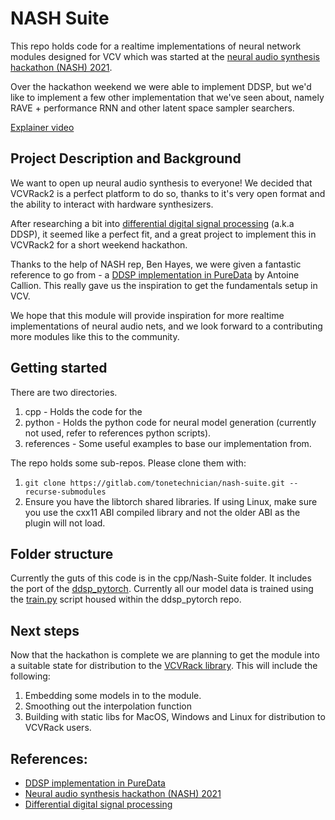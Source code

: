 # NASH Suite 

This repo holds code for a realtime implementations of neural network modules designed for VCV which was started at the [neural audio synthesis hackathon (NASH) 2021](https://signas-qmul.github.io/nash/). 

Over the hackathon weekend we were able to implement DDSP, but we'd like to implement a few other implementation that we've seen about, namely RAVE + performance RNN and other latent space sampler searchers.

[Explainer video](https://youtu.be/xz7XeO1rsUM "DDSP in VCVRack")

## Project Description and Background

We want to open up neural audio synthesis to everyone! We decided that VCVRack2 is a perfect platform to do so, thanks to it's very open format and the ability to interact with hardware synthesizers. 

After researching a bit into [differential digital signal processing](https://magenta.tensorflow.org/ddsp) (a.k.a DDSP), it seemed like a perfect fit, and a great project to implement this in VCVRack2 for a short weekend hackathon. 

Thanks to the help of NASH rep, Ben Hayes, we were given a fantastic reference to go from - a [DDSP implementation in PureData](https://github.com/acids-ircam/ddsp_pytorch) by Antoine Callion. This really gave us the inspiration to get the fundamentals setup in VCV. 

We hope that this module will provide inspiration for more realtime implementations of neural audio nets, and we look forward to a contributing more modules like this to the community. 

## Getting started 

There are two directories. 

1. cpp - Holds the code for the 
2. python - Holds the python code for neural model generation (currently not used, refer to references python scripts).
3. references - Some useful examples to base our implementation from.

The repo holds some sub-repos. Please clone them with:

1. `git clone https://gitlab.com/tonetechnician/nash-suite.git --recurse-submodules`
2. Ensure you have the libtorch shared libraries. If using Linux, make sure you use the cxx11 ABI compiled library and not the older ABI as the plugin will not load.

## Folder structure

Currently the guts of this code is in the cpp/Nash-Suite folder. It includes the port of the [ddsp_pytorch](https://github.com/acids-ircam/ddsp_pytorch). Currently all our model data is trained using the [train.py](https://github.com/acids-ircam/ddsp_pytorch/blob/master/train.py) script housed within the ddsp_pytorch repo. 

## Next steps 

Now that the hackathon is complete we are planning to get the module into a suitable state for distribution to the [VCVRack library](https://library.vcvrack.com/). This will include the following:

1. Embedding some models in to the module.
2. Smoothing out the interpolation function 
3. Building with static libs for MacOS, Windows and Linux for distribution to VCVRack users.

## References:

- [DDSP implementation in PureData](https://github.com/acids-ircam/ddsp_pytorch)
- [Neural audio synthesis hackathon (NASH) 2021](https://signas-qmul.github.io/nash/)
- [Differential digital signal processing](https://magenta.tensorflow.org/ddsp)
